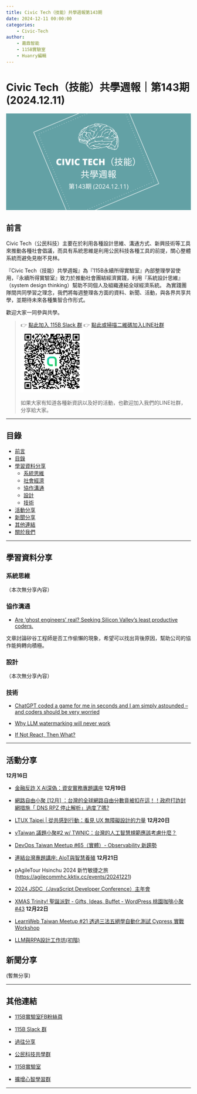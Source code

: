 ```yaml
---
title: Civic Tech（技能）共學週報第143期
date: 2024-12-11 00:00:00
categories:
	- Civic-Tech
author:
	- 嘉鼎智能
	- 115B實驗室
	- Huanry編輯
---
```

# Civic Tech（技能）共學週報｜第143期 (2024.12.11)

![Civic-Tech-143](/img/ct/143.png)

## 前言

Civic Tech（公民科技）主要在於利用各種設計思維、溝通方式、新興技術等工具來推動各種社會倡議，而具有系統思維是利用公民科技各種工具的前提，關心整體系統而避免見樹不見林。

『Civic Tech（技能）共學週報』為『115B永續所得實驗室』內部整理學習使用，『永續所得實驗室』致力於推動社會團結經濟實踐，利用『系統設計思維』（system design thinking）幫助不同個人及組織連結全球經濟系統。
為實踐團隊間共同學習之理念，我們將每週整理各方面的資料、新聞、活動，與各界共享共學，並期待未來各種集智合作形式。

歡迎大家一同參與共學。

>👉  [點此加入 115B Slack 群](https://bit.ly/Slack115b)
>👉  [點此或掃描二維碼加入LINE社群](https://line.me/ti/g2/Dj4AkbdDsY6o4D_CdDUB6Q)
>[![公民科技共學群](/img/產品共學群.jpg)](https://line.me/ti/g2/Dj4AkbdDsY6o4D_CdDUB6Q)
>
>如果大家有知道各種新資訊以及好的活動，也歡迎加入我們的LINE社群，分享給大家。

---
## 目錄
- [前言](#前言)
- [目錄](#目錄)
- [學習資料分享](#學習資料分享)
	- [系統思維](#系統思維)
	- [社會經濟](#社會經濟)
	- [協作溝通](#協作溝通)
	- [設計](#設計)
	- [技術](#技術)
- [活動分享](#活動分享)
- [新聞分享](#新聞分享)
- [其他連結](#其他連結)
- [關於我們](#關於我們)

---
## 學習資料分享
### 系統思維

（本次無分享內容）

### 協作溝通

- [Are ‘ghost engineers’ real? Seeking Silicon Valley’s least productive coders.](https://www.washingtonpost.com/technology/2024/12/08/ghost-engineers-programming-productivity-coding/)

文章討論矽谷工程師是否工作偷懶的現象，希望可以找出背後原因，幫助公司的協作能夠轉向積極。

### 設計

（本次無分享內容）

### 技術

- [ChatGPT coded a game for me in seconds and I am simply astounded – and coders should be very worried](https://www.techradar.com/computing/artificial-intelligence/chatgpt-coded-a-game-for-me-in-seconds-and-i-am-simply-astounded-and-coders-should-be-very-worried)

- [Why LLM watermarking will never work](https://ai.gopubby.com/why-llm-watermarking-will-never-work-1b76bdeebbd1)

- [If Not React, Then What?](https://infrequently.org/2024/11/if-not-react-then-what/)

---
## 活動分享

**12月16日**
- [金融反詐 X AI深偽：資安實務專題講座](https://isipevent.kktix.cc/events/m165isip)
**12月19日**
- [網路自由小聚 [12月] ：台灣的全球網路自由分數竟被扣在這！！政府打詐封網措施「 DNS RPZ 停止解析」過度了嗎?](https://ocftw.kktix.cc/events/internetfreedom-dec2024)

- [LTUX Taipei | 從共感到行動：看見 UX 無障礙設計的力量](https://www.accupass.com/event/2411280101227591157270)
**12月20日**
- [vTaiwan 議題小聚#2 w/ TWNIC：台灣的人工智慧規範應該考慮什麼？](https://vtaiwan.kktix.cc/events/vtaiwanmeetup-2)

- [DevOps Taiwan Meetup #65（實體）- Observability 新趨勢](https://devops.kktix.cc/events/meetup-65)

- [連結台灣專題講座: AIoT與智慧養殖](https://technologyandlife.kktix.cc/events/12-20-24)
**12月21日**
- pAgileTour Hsinchu 2024 新竹敏捷之旅(https://agilecommhc.kktix.cc/events/20241221)

- [2024 JSDC（JavaScript Developer Conference）主年會](https://2024.jsdc.tw/)

- [XMAS Trinity! 聖誕派對 - Gifts, Ideas, Buffet - WordPress 桃園咖啡小聚 #43](https://www.meetup.com/taoyuan-wordpress-meetup/events/304877877)
**12月22日**
- [LearnWeb Taiwan Meetup #21 透過三法五絕學自動化測試 Cypress 實戰 Workshop](https://learnweb-taiwan.kktix.cc/events/learnweb-meetup-21)

- [LLM與RPA設計工作坊(初階)](https://www.accupass.com/event/2411181147537996543990)

## 新聞分享

(暫無分享)

---
## 其他連結

- [115B實驗室FB粉絲頁](https://www.facebook.com/%E6%B0%B8%E7%BA%8C%E6%89%80%E5%BE%97%E5%AF%A6%E9%A9%97%E5%AE%A4-102916798609139)

- [115B Slack 群](https://bit.ly/Slack115b)

- [過往分享](/categories/Civic-Tech)

- [公民科技共學群](https://line.me/ti/g2/Dj4AkbdDsY6o4D_CdDUB6Q?utm_source=invitation&utm_medium=link_copy&utm_campaign=default)

- [115B實驗室](https://line.me/ti/g2/asPFU-0w4o9MIRSBdb4gtg?utm_source=invitation&utm_medium=link_copy&utm_campaign=default)

- [擴增心智學習群](https://line.me/ti/g2/asPFU-0w4o9MIRSBdb4gtg?utm_source=invitation&utm_medium=link_copy&utm_campaign=default)

---